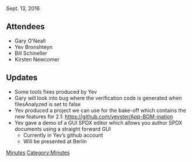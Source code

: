 Sept. 13, 2016

## Attendees

  - Gary O'Neall
  - Yev Bronshteyn
  - Bill Schineller
  - Kirsten Newcomer

## Updates

  - Some tools fixes produced by Yev
  - Gary will look into bug where the verification code is generated
    when filesAnalyzed is set to false
  - Yev produced a project we can use for the bake-off which contains
    the new features for 2.1:
    <https://github.com/yevster/App-BOM-ination>
  - Yev gave a demo of a GUI SPDX editor which allows you author SPDX
    documents using a straight forward GUI
      - Currently in Yev’s github account
      - Will be presented at Berlin

[Minutes](Category:Technical "wikilink")
[Category:Minutes](Category:Minutes "wikilink")
